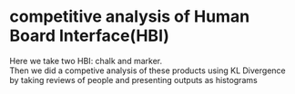 # competitive analysis of Human Board Interface(HBI)
Here we take two HBI: chalk and marker.  
Then we did a competive analysis of these products using KL Divergence by taking reviews of people and presenting outputs as histograms
